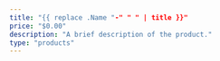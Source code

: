 ```yaml
---
title: "{{ replace .Name "-" " " | title }}"
price: "$0.00"
description: "A brief description of the product."
type: "products"
---
```


